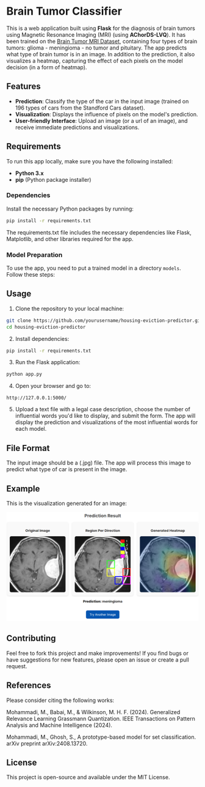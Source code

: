# Brain Tumor Classifier

This is a web application built using **Flask** for the diagnosis of brain tumors using Magnetic Resonance Imaging (MRI) (using **AChorDS-LVQ**). It has been trained on the [Brain Tumor MRI Dataset](https://www.kaggle.com/datasets/masoudnickparvar/brain-tumor-mri-dataset), containing four types of brain tumors: glioma - meningioma - no tumor and pituitary. The app predicts what type of brain tumor is in an image. In addition to the prediction, it also visualizes a heatmap, capturing the effect of each pixels on the model decision (in a form of heatmap).

## Features

- **Prediction**: Classify the type of the car in the input image (trained on 196 types of cars from the Standford Cars dataset).
- **Visualization**: Displays the influence of pixels on the model's prediction.
- **User-friendly Interface**: Upload an image (or a url of an image), and receive immediate predictions and visualizations.
  
## Requirements

To run this app locally, make sure you have the following installed:

- **Python 3.x**
- **pip** (Python package installer)

### Dependencies

Install the necessary Python packages by running:

```bash
pip install -r requirements.txt
```


The requirements.txt file includes the necessary dependencies like Flask, Matplotlib, and other libraries required for the app.


### Model Preparation

To use the app, you need to put a trained model in a directory `models`. Follow these steps:


## Usage

1. Clone the repository to your local machine:

```bash
git clone https://github.com/yourusername/housing-eviction-predictor.git
cd housing-eviction-predictor
```
2. Install dependencies:

```bash
pip install -r requirements.txt
```

3. Run the Flask application:

```bash
python app.py
```

4. Open your browser and go to:

```arduino
http://127.0.0.1:5000/
```

5. Upload a text file with a legal case description, choose the number of influential words you'd like to display, and submit the form. The app will display the prediction and visualizations of the most influential words for each model.


## File Format

The input image should be a (.jpg) file. The app will process this image to predict what type of car is present in the image.

## Example

This is the visualization generated for an image:

![plot](./samples/example.png)


## Contributing

Feel free to fork this project and make improvements! If you find bugs or have suggestions for new features, please open an issue or create a pull request.
 
## References

Please consider citing the following works:

Mohammadi, M., Babai, M., & Wilkinson, M. H. F. (2024). Generalized Relevance Learning Grassmann Quantization. IEEE Transactions on Pattern Analysis and Machine Intelligence (2024).

Mohammadi, M., Ghosh, S., A prototype-based model for set classification‏. arXiv preprint arXiv:2408.13720.

## License

This project is open-source and available under the MIT License.







